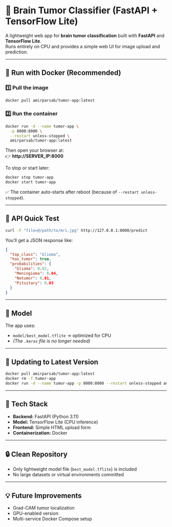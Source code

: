 # 🧠 Brain Tumor Classifier (FastAPI + TensorFlow Lite)

A lightweight web app for **brain tumor classification** built with **FastAPI** and **TensorFlow Lite**.  
Runs entirely on CPU and provides a simple web UI for image upload and prediction.

---

## 🚀 Run with Docker (Recommended)

### 1️⃣ Pull the image
```bash
docker pull amirparsab/tumor-app:latest
```

### 2️⃣ Run the container
```bash
docker run -d --name tumor-app \
  -p 8000:8000 \
  --restart unless-stopped \
  amirparsab/tumor-app:latest
```

Then open your browser at:  
👉 **http://SERVER_IP:8000**

To stop or start later:
```bash
docker stop tumor-app
docker start tumor-app
```

✅ The container auto-starts after reboot (because of `--restart unless-stopped`).

---

## 🧩 API Quick Test

```bash
curl -F "file=@/path/to/mri.jpg" http://127.0.0.1:8000/predict
```

You’ll get a JSON response like:
```json
{
  "top_class": "Glioma",
  "has_tumor": true,
  "probabilities": {
    "Glioma": 0.92,
    "Meningioma": 0.04,
    "Notumor": 0.01,
    "Pituitary": 0.03
  }
}
```

---

## 🧠 Model

The app uses:
- `model/best_model.tflite` → optimized for CPU  
- *(The `.keras` file is no longer needed)*

---

## 🔄 Updating to Latest Version

```bash
docker pull amirparsab/tumor-app:latest
docker rm -f tumor-app
docker run -d --name tumor-app -p 8000:8000 --restart unless-stopped amirparsab/tumor-app:latest
```

---

## 🧱 Tech Stack
- **Backend:** FastAPI (Python 3.11)
- **Model:** TensorFlow Lite (CPU inference)
- **Frontend:** Simple HTML upload form
- **Containerization:** Docker

---

## 🔒 Clean Repository
- Only lightweight model file (`best_model.tflite`) is included  
- No large datasets or virtual environments committed  

---

## 💡 Future Improvements
- Grad-CAM tumor localization  
- GPU-enabled version  
- Multi-service Docker Compose setup
